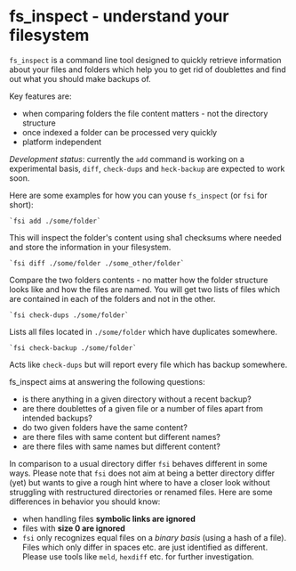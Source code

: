 fs_inspect - understand your filesystem
=======================================

`fs_inspect` is a command line tool designed to quickly retrieve information
about your files and folders which help you to get rid of doublettes and
find out what you should make backups of.

Key features are:

* when comparing folders the file content matters - not the directory structure
* once indexed a folder can be processed very quickly
* platform independent


*Development status*: currently the `add` command is working on a experimental 
basis, `diff`, `check-dups` and `heck-backup` are expected to work soon.


Here are some examples for how you can youse `fs_inspect` (or `fsi` for short):

    `fsi add ./some/folder`

This will inspect the folder's content using sha1 checksums where needed and
store the information in your filesystem.

    `fsi diff ./some/folder ./some_other/folder`

Compare the two folders contents - no matter how the folder structure looks like
and how the files are named. You will get two lists of files which are contained
in each of the folders and not in the other.

    `fsi check-dups ./some/folder`

Lists all files located in `./some/folder` which have duplicates somewhere.

    `fsi check-backup ./some/folder`

Acts like `check-dups` but will report every file which has backup somewhere.


fs_inspect aims at answering the following questions:

* is there anything in a given directory without a recent backup?
* are there doublettes of a given file or a number of files apart from 
  intended backups?
* do two given folders have the same content?
* are there files with same content but different names?
* are there files with same names but different content?


In comparison to a usual directory differ `fsi` behaves different in some 
ways. Please note that `fsi` does not aim at being a better directory differ
(yet) but wants to give a rough hint where to have a closer look without
struggling with restructured directories or renamed files. Here are some
differences in behavior you should know:

* when handling files **symbolic links are ignored**
* files with **size 0 are ignored**
* `fsi` only recognizes equal files on a *binary basis* (using a hash of a
  file). Files which only differ in spaces etc. are just identified as 
  different. Please use tools like `meld`, `hexdiff` etc. for further 
  investigation.




